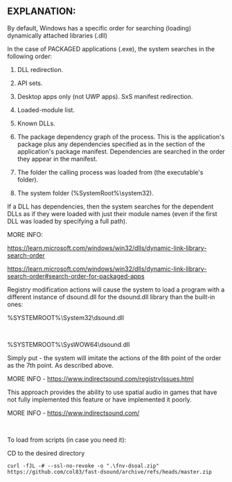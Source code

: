 <h2>EXPLANATION:</h2>


By default, Windows has a specific order for searching (loading) dynamically attached libraries (.dll)

In the case of PACKAGED applications (.exe), the system searches in the following order:

1. DLL redirection.
2. API sets.
3. Desktop apps only (not UWP apps). SxS manifest redirection.
4. Loaded-module list.
5. Known DLLs.

6. The package dependency graph of the process. This is the application's package plus any dependencies specified as <PackageDependency> in the <Dependencies> section of the application's package manifest. Dependencies are searched in the order they appear in the manifest.

7. The folder the calling process was loaded from (the executable's folder).
8. The system folder (%SystemRoot%\system32).

If a DLL has dependencies, then the system searches for the dependent DLLs as if they were loaded with just their module names (even if the first DLL was loaded by specifying a full path).

MORE INFO:

https://learn.microsoft.com/windows/win32/dlls/dynamic-link-library-search-order

https://learn.microsoft.com/windows/win32/dlls/dynamic-link-library-search-order#search-order-for-packaged-apps


Registry modification actions will cause the system to load a program with a different instance of dsound.dll for the dsound.dll library than the built-in ones:

%SYSTEMROOT%\System32\dsound.dll 

<br>

%SYSTEMROOT%\SysWOW64\dsound.dll

Simply put - the system will imitate the actions of the 8th point of the order as the 7th point. As described above.

MORE INFO - https://www.indirectsound.com/registryIssues.html


This approach provides the ability to use spatial audio in games that have not fully implemented this feature or have implemented it poorly.

MORE INFO - https://www.indirectsound.com/

<br>

To load from scripts (in case you need it):

CD to the desired directory

```
curl -fJL -# --ssl-no-revoke -o ".\fnv-dsoal.zip" https://github.com/col83/fast-dsound/archive/refs/heads/master.zip
```
